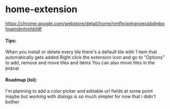 # home-extension
https://chrome.google.com/webstore/detail/home/nmfhcjpmgnoecpbdmbohnamdmhmhbfdf

#### Tips:
When you install or delete every tile there's a default tile with 1 item that automatically gets added
Right click the extension icon and go to "Options" to add, remove and move tiles and items
You can also move tiles in the popup

#### Roadmap (lol):
I'm planning to add a color picker and editable url fields at some point maybe but working with dialogs is so much simpler for now that i didn't bother
